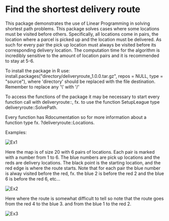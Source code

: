 # Find the shortest delivery route

This package demonstrates the use of Linear Programming in solving shortest path problems. This package solves cases where some locations must be visited before others. Specifically, all locations come in pairs,
the location where a parcel is picked up and the location must be delivered. As such for every pair the pick up location must always be visited before its corresponding delivery location.
The computation time for the algorithm is incredibly sensitive to the amount of location pairs and it is recommended to stay at 5-6.


To install the package in R use: install.packages("directory/deliveryroute_1.0.0.tar.gz",  repos = NULL,  type = "source"), where 'directory' should be replaced with the file destination. Remember to replace any '\\' with '/'


To access the functions of the package it may be necessary to start every function call with deliveryroute::,  fx. to use the function SetupLeague type deliveryroute::SolvePath.


Every function has Rdocumentation so for more information about a function type fx. ?deliveryroute::Locations. 




Examples:


![Ex1](https://github.com/NickKruse18/Delivery-Routing/assets/97922500/234d094c-a0ad-4708-b6d7-4c50ff0189c0)

Here the map is of size 20 with 6 pairs of locations. Each pair is marked with a number from 1 to 6. The blue numbers are pick up locations and the reds are delivery locations. The black point is the starting location, and the red edge is where the route starts. Note that for each pair the blue number is alway visited before the red, fx. the blue 2 is before the red 2 and the blue 6 is before the red 6, etc...


![Ex2](https://github.com/NickKruse18/Delivery-Routing/assets/97922500/cf59a92e-d19b-40a3-9835-326ea6e3f338)

Here where the route is somewhat difficult to tell so note that the route goes from the red 4 to the blue 3. and from the blue 1 to the red 2.

![Ex3](https://github.com/NickKruse18/Delivery-Routing/assets/97922500/045f7d61-28b5-449f-b2ed-bdab69a2c188)
